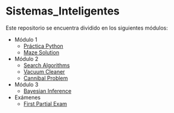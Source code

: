 # Sistemas_Inteligentes

Este repositorio se encuentra dividido en los siguientes módulos:
- Módulo 1
    * [Práctica Python](https://github.com/SantiagoGutierrezB/Sistemas_Inteligentes/blob/master/Modulo%201/PracticaPython.ipynb)
    * [Maze Solution](https://github.com/SantiagoGutierrezB/Sistemas_Inteligentes/blob/master/Modulo%201/MazeSolution/MazeSolution.ipynb)
- Módulo 2
    * [Search Algorithms](https://github.com/SantiagoGutierrezB/Sistemas_Inteligentes/blob/master/Modulo%202/SearchAlgorithms.ipynb)
    * [Vacuum Cleaner](https://github.com/SantiagoGutierrezB/Sistemas_Inteligentes/blob/master/Modulo%202/AIMA_Codes_HW/Notebook_Modulo2.ipynb)
    * [Cannibal Problem](https://github.com/SantiagoGutierrezB/Sistemas_Inteligentes/blob/master/Modulo%202/AIMA_Codes_HW/Notebook_Modulo2.ipynb)
- Módulo 3
    * [Bayesian Inference](https://github.com/SantiagoGutierrezB/Sistemas_Inteligentes/blob/master/Modulo%203/Tarea5_WoAns.ipynb)
- Exámenes
    * [First Partial Exam](https://github.com/SantiagoGutierrezB/Sistemas_Inteligentes/blob/master/Examenes/Parcial%201/Examen_Parcial_1_IAWoAns.ipynb)
